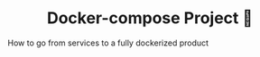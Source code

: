 <center><h1>Docker-compose Project 🐳</h1></center>

How to go from services to a fully dockerized product